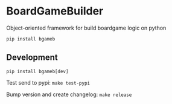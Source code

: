# BoardGameBuilder

Object-oriented framework for build boardgame logic on python

`pip install bgameb`

## Development

`pip install bgameb[dev]`

Test send to pypi: `make test-pypi`

Bump version and create changelog: `make release`

